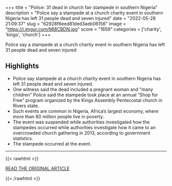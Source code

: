 +++
title = "Police: 31 dead in church fair stampede in southern Nigeria"
description = "Police say a stampede at a church charity event in southern Nigeria has left 31 people dead and seven injured"
date = "2022-05-28 21:09:37"
slug = "62928f6eed81ded3aeb06156"
image = "https://i.imgur.com/MI8CBDN.jpg"
score = "1659"
categories = ['charity', 'kings', 'church']
+++

Police say a stampede at a church charity event in southern Nigeria has left 31 people dead and seven injured

## Highlights

- Police say stampede at a church charity event in southern Nigeria has left 31 people dead and seven injured.
- One witness said the dead included a pregnant woman and “many children” Police said the stampede took place at an annual “Shop for Free” program organized by the Kings Assembly Pentecostal church in Rivers state.
- Such events are common in Nigeria, Africa’s largest economy, where more than 80 million people live in poverty.
- The event was suspended while authorities investigated how the stampedes occurred while authorities investigate how it came to an overcrowded church gathering in 2013, according to government statistics.
- The stampede occurred at the event.

---

{{< rawhtml >}}
  <p class="article-category">
    <a target="_blank" href="https://abcnews.go.com/International/wireStory/police-31-dead-church-fair-stampede-southern-nigeria-85040750">READ THE ORIGINAL ARTICLE</a>
  </p>
{{< /rawhtml >}}
